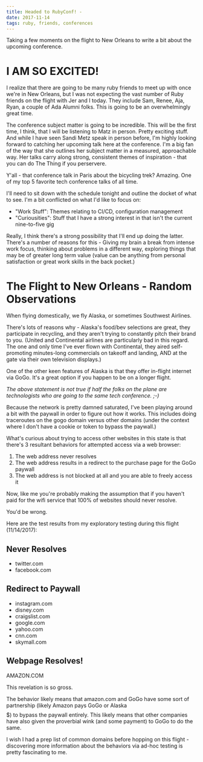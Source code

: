 ```yaml
---
title: Headed to RubyConf! -
date: 2017-11-14
tags: ruby, friends, conferences
---
```


Taking a few moments on the flight to New Orleans to write a bit about the upcoming conference.

# I AM SO EXCITED! 

I realize that there are going to be many ruby friends to meet up with once we're in New Orleans, but I was not expecting the vast number of Ruby friends on the flight with Jer and I today.  They include Sam, Renee, Aja, Ryan, a couple of Ada Alumni folks. This is going to be an overwhelmingly great time.

The conference subject matter is going to be incredible. This will be the first time, I think, that I will be listening to Matz in person. Pretty exciting stuff. And while I have seen Sandi Metz speak in person before, I'm highly looking forward to catching her upcoming talk here at the conference. I'm a big fan of the way that she outlines her subject matter in a measured, approachable way. Her talks carry along strong, consistent themes of inspiration - that you can do The Thing if you perservere. 

Y'all - that conference talk in Paris about the bicycling trek? Amazing. One of my top 5 favorite tech conference talks of all time.

I'll need to sit down with the schedule tonight and outline the docket of what to see. I'm a bit conflicted on what I'd like to focus on: 

- "Work Stuff": Themes relating to CI/CD, configuration management
- "Curiousities": Stuff that I have a strong interest in that isn't the current nine-to-five gig

Really, I think there's a strong possibility that I'll end up doing the latter. There's a number of reasons for this - Giving my brain a break from intense work focus, thinking about problems in a different way, exploring things that may be of greater long term value (value can be anything from personal satisfaction or great work skills in the back pocket.)

# The Flight to New Orleans - Random Observations

When flying domestically, we fly Alaska, or sometimes Southwest Airlines.

There's lots of reasons why - Alaska's food/bev selections are great, they participate in recycling, and they aren't trying to constantly pitch their brand to you. (United and Continental airlines are particularly bad in this regard. The one and only time I've ever flown with Continental, they aired self-promoting minutes-long commercials on takeoff and landing, AND at the gate via their own television displays.)

One of the other keen features of Alaska is that they offer in-flight internet via GoGo. It's a great option if you happen to be on a longer flight.

*The above statement is not true if half the folks on the plane are technologists who are going to the same tech conference. ;-)*

Because the network is pretty damned saturated, I've been playing around a bit with the paywall in order to figure out how it works. This includes doing traceroutes on the gogo domain versus other domains (under the context where I don't have a cookie or token to bypass the paywall.)

What's curious about trying to access other websites in this state is that there's 3 resultant behaviors for attempted access via a web browser:

1. The web address never resolves
2. The web address results in a redirect to the purchase page for the GoGo paywall
3. The web address is not blocked at all and you are able to freely access it

Now, like me you're probably making the assumption that if you haven't paid for the wifi service that 100% of websites should never resolve.

You'd be wrong.

Here are the test results from my exploratory testing during this flight (11/14/2017):

## Never Resolves

- twitter.com
- facebook.com

## Redirect to Paywall

- instagram.com
- disney.com
- craigslist.com
- google.com
- yahoo.com
- cnn.com
- skymall.com

## Webpage Resolves!

AMAZON.COM 

This revelation is so gross. 

The behavior likely means that amazon.com and GoGo have some sort of partnership (likely Amazon pays GoGo or Alaska $$$$$) to bypass the paywall entirely. This likely means that other companies have also given the proverbial wink (and some payment) to GoGo to do the same.

I wish I had a prep list of common domains before hopping on this flight - discovering more information about the behaviors via ad-hoc testing is pretty fascinating to me.




